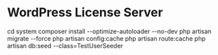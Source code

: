 # WordPress License Server

cd system
composer install --optimize-autoloader --no-dev
php artisan migrate --force
php artisan config:cache
php artisan route:cache
php artisan db:seed --class=TestUserSeeder